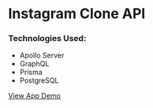 # Instagram Clone API

### Technologies Used:

- Apollo Server
- GraphQL
- Prisma
- PostgreSQL

[View App Demo](https://instagram-clone-build.vercel.app/)
